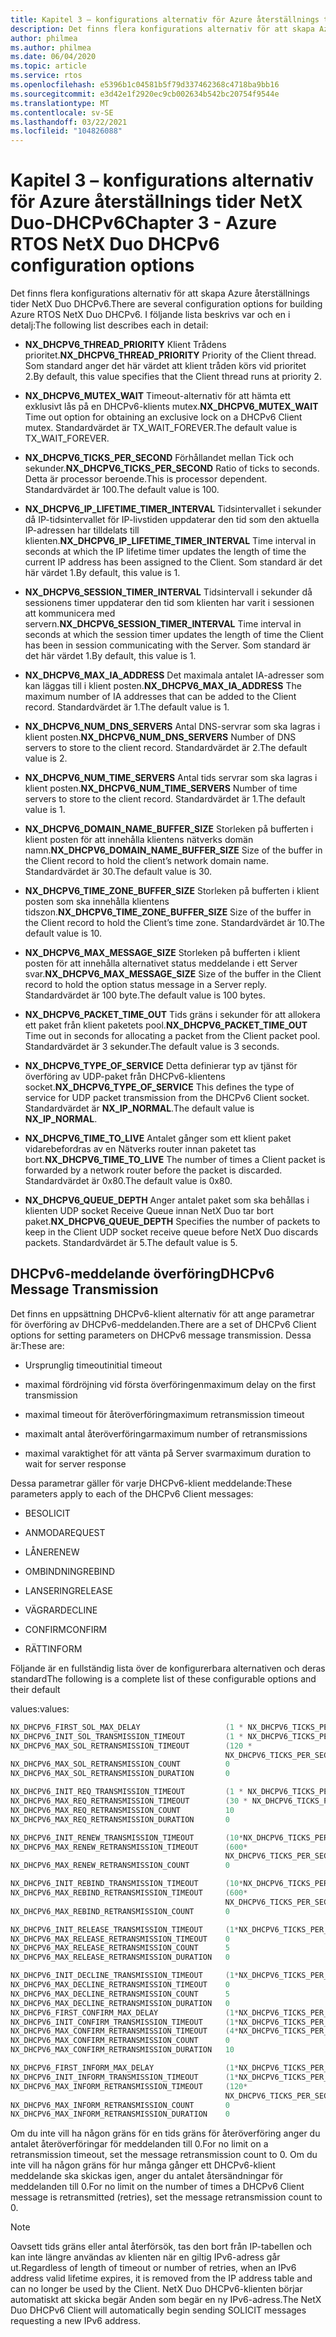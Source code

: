 ```yaml
---
title: Kapitel 3 – konfigurations alternativ för Azure återställnings tider NetX Duo-DHCPv6
description: Det finns flera konfigurations alternativ för att skapa Azure återställnings tider NetX Duo DHCPv6.
author: philmea
ms.author: philmea
ms.date: 06/04/2020
ms.topic: article
ms.service: rtos
ms.openlocfilehash: e5396b1c04581b5f79d337462368c4718ba9bb16
ms.sourcegitcommit: e3d42e1f2920ec9cb002634b542bc20754f9544e
ms.translationtype: MT
ms.contentlocale: sv-SE
ms.lasthandoff: 03/22/2021
ms.locfileid: "104826088"
---
```

# <a name="chapter-3---azure-rtos-netx-duo-dhcpv6-configuration-options"></a><span data-ttu-id="d1b98-103">Kapitel 3 – konfigurations alternativ för Azure återställnings tider NetX Duo-DHCPv6</span><span class="sxs-lookup"><span data-stu-id="d1b98-103">Chapter 3 - Azure RTOS NetX Duo DHCPv6 configuration options</span></span>

<span data-ttu-id="d1b98-104">Det finns flera konfigurations alternativ för att skapa Azure återställnings tider NetX Duo DHCPv6.</span><span class="sxs-lookup"><span data-stu-id="d1b98-104">There are several configuration options for building Azure RTOS NetX Duo DHCPv6.</span></span> <span data-ttu-id="d1b98-105">I följande lista beskrivs var och en i detalj:</span><span class="sxs-lookup"><span data-stu-id="d1b98-105">The following list describes each in detail:</span></span>  
  
  
- <span data-ttu-id="d1b98-106">**NX_DHCPV6_THREAD_PRIORITY** Klient Trådens prioritet.</span><span class="sxs-lookup"><span data-stu-id="d1b98-106">**NX_DHCPV6_THREAD_PRIORITY** Priority of the Client thread.</span></span> <span data-ttu-id="d1b98-107">Som standard anger det här värdet att klient tråden körs vid prioritet 2.</span><span class="sxs-lookup"><span data-stu-id="d1b98-107">By   default, this value specifies that   the Client thread runs at priority   2.</span></span>

- <span data-ttu-id="d1b98-108">**NX_DHCPV6_MUTEX_WAIT** Timeout-alternativ för att hämta ett exklusivt lås på en DHCPv6-klients mutex.</span><span class="sxs-lookup"><span data-stu-id="d1b98-108">**NX_DHCPV6_MUTEX_WAIT** Time out option for obtaining an exclusive lock on a DHCPv6 Client mutex.</span></span> <span data-ttu-id="d1b98-109">Standardvärdet är TX_WAIT_FOREVER.</span><span class="sxs-lookup"><span data-stu-id="d1b98-109">The default value is TX_WAIT_FOREVER.</span></span>

- <span data-ttu-id="d1b98-110">**NX_DHCPV6_TICKS_PER_SECOND** Förhållandet mellan Tick och sekunder.</span><span class="sxs-lookup"><span data-stu-id="d1b98-110">**NX_DHCPV6_TICKS_PER_SECOND** Ratio of ticks to seconds.</span></span> <span data-ttu-id="d1b98-111">Detta är processor beroende.</span><span class="sxs-lookup"><span data-stu-id="d1b98-111">This is processor dependent.</span></span> <span data-ttu-id="d1b98-112">Standardvärdet är 100.</span><span class="sxs-lookup"><span data-stu-id="d1b98-112">The default value is 100.</span></span>

- <span data-ttu-id="d1b98-113">**NX_DHCPV6_IP_LIFETIME_TIMER_INTERVAL**  Tidsintervallet i sekunder då IP-tidsintervallet för IP-livstiden uppdaterar den tid som den aktuella IP-adressen har tilldelats till klienten.</span><span class="sxs-lookup"><span data-stu-id="d1b98-113">**NX_DHCPV6_IP_LIFETIME_TIMER_INTERVAL**  Time interval in seconds at which the IP lifetime timer updates the length of time the current IP address has been assigned to the Client.</span></span> <span data-ttu-id="d1b98-114">Som standard är det här värdet 1.</span><span class="sxs-lookup"><span data-stu-id="d1b98-114">By default, this value is 1.</span></span>

- <span data-ttu-id="d1b98-115">**NX_DHCPV6_SESSION_TIMER_INTERVAL**  Tidsintervall i sekunder då sessionens timer uppdaterar den tid som klienten har varit i sessionen att kommunicera med servern.</span><span class="sxs-lookup"><span data-stu-id="d1b98-115">**NX_DHCPV6_SESSION_TIMER_INTERVAL**  Time interval in seconds at which the session timer updates the length of time the Client has been in session communicating with the Server.</span></span> <span data-ttu-id="d1b98-116">Som standard är det här värdet 1.</span><span class="sxs-lookup"><span data-stu-id="d1b98-116">By default, this value is 1.</span></span>

- <span data-ttu-id="d1b98-117">**NX_DHCPV6_MAX_IA_ADDRESS** Det maximala antalet IA-adresser som kan läggas till i klient posten.</span><span class="sxs-lookup"><span data-stu-id="d1b98-117">**NX_DHCPV6_MAX_IA_ADDRESS** The maximum number of IA addresses that can be added to the Client record.</span></span> <span data-ttu-id="d1b98-118">Standardvärdet är 1.</span><span class="sxs-lookup"><span data-stu-id="d1b98-118">The default value is 1.</span></span> 

- <span data-ttu-id="d1b98-119">**NX_DHCPV6_NUM_DNS_SERVERS** Antal DNS-servrar som ska lagras i klient posten.</span><span class="sxs-lookup"><span data-stu-id="d1b98-119">**NX_DHCPV6_NUM_DNS_SERVERS** Number of DNS servers to store to the client record.</span></span> <span data-ttu-id="d1b98-120">Standardvärdet är 2.</span><span class="sxs-lookup"><span data-stu-id="d1b98-120">The default value is 2.</span></span>

- <span data-ttu-id="d1b98-121">**NX_DHCPV6_NUM_TIME_SERVERS** Antal tids servrar som ska lagras i klient posten.</span><span class="sxs-lookup"><span data-stu-id="d1b98-121">**NX_DHCPV6_NUM_TIME_SERVERS** Number of time servers to store to the client record.</span></span> <span data-ttu-id="d1b98-122">Standardvärdet är 1.</span><span class="sxs-lookup"><span data-stu-id="d1b98-122">The default value is 1.</span></span>

- <span data-ttu-id="d1b98-123">**NX_DHCPV6_DOMAIN_NAME_BUFFER_SIZE**  Storleken på bufferten i klient posten för att innehålla klientens nätverks domän namn.</span><span class="sxs-lookup"><span data-stu-id="d1b98-123">**NX_DHCPV6_DOMAIN_NAME_BUFFER_SIZE**  Size of the buffer in the Client record to hold the client’s network domain name.</span></span> <span data-ttu-id="d1b98-124">Standardvärdet är 30.</span><span class="sxs-lookup"><span data-stu-id="d1b98-124">The default value is 30.</span></span>

- <span data-ttu-id="d1b98-125">**NX_DHCPV6_TIME_ZONE_BUFFER_SIZE**  Storleken på bufferten i klient posten som ska innehålla klientens tidszon.</span><span class="sxs-lookup"><span data-stu-id="d1b98-125">**NX_DHCPV6_TIME_ZONE_BUFFER_SIZE**  Size of the buffer in the Client record to hold the Client’s time zone.</span></span> <span data-ttu-id="d1b98-126">Standardvärdet är 10.</span><span class="sxs-lookup"><span data-stu-id="d1b98-126">The default value is 10.</span></span>

- <span data-ttu-id="d1b98-127">**NX_DHCPV6_MAX_MESSAGE_SIZE** Storleken på bufferten i klient posten för att innehålla alternativet status meddelande i ett Server svar.</span><span class="sxs-lookup"><span data-stu-id="d1b98-127">**NX_DHCPV6_MAX_MESSAGE_SIZE** Size of the buffer in the Client record to hold the option status message in a Server reply.</span></span> <span data-ttu-id="d1b98-128">Standardvärdet är 100 byte.</span><span class="sxs-lookup"><span data-stu-id="d1b98-128">The default value is 100 bytes.</span></span>

- <span data-ttu-id="d1b98-129">**NX_DHCPV6_PACKET_TIME_OUT** Tids gräns i sekunder för att allokera ett paket från klient paketets pool.</span><span class="sxs-lookup"><span data-stu-id="d1b98-129">**NX_DHCPV6_PACKET_TIME_OUT** Time out in seconds for allocating a packet from the Client packet pool.</span></span> <span data-ttu-id="d1b98-130">Standardvärdet är 3 sekunder.</span><span class="sxs-lookup"><span data-stu-id="d1b98-130">The default value is 3 seconds.</span></span>

- <span data-ttu-id="d1b98-131">**NX_DHCPV6_TYPE_OF_SERVICE** Detta definierar typ av tjänst för överföring av UDP-paket från DHCPv6-klientens socket.</span><span class="sxs-lookup"><span data-stu-id="d1b98-131">**NX_DHCPV6_TYPE_OF_SERVICE** This defines the type of service for UDP packet transmission from the DHCPv6 Client socket.</span></span> <span data-ttu-id="d1b98-132">Standardvärdet är **NX_IP_NORMAL**.</span><span class="sxs-lookup"><span data-stu-id="d1b98-132">The default value is **NX_IP_NORMAL**.</span></span>

- <span data-ttu-id="d1b98-133">**NX_DHCPV6_TIME_TO_LIVE** Antalet gånger som ett klient paket vidarebefordras av en Nätverks router innan paketet tas bort.</span><span class="sxs-lookup"><span data-stu-id="d1b98-133">**NX_DHCPV6_TIME_TO_LIVE** The number of times a Client packet is forwarded by a network router before the packet is discarded.</span></span> <span data-ttu-id="d1b98-134">Standardvärdet är 0x80.</span><span class="sxs-lookup"><span data-stu-id="d1b98-134">The default value is 0x80.</span></span>

- <span data-ttu-id="d1b98-135">**NX_DHCPV6_QUEUE_DEPTH** Anger antalet paket som ska behållas i klienten UDP socket Receive Queue innan NetX Duo tar bort paket.</span><span class="sxs-lookup"><span data-stu-id="d1b98-135">**NX_DHCPV6_QUEUE_DEPTH** Specifies the number of packets to keep in the Client UDP socket receive queue before NetX Duo discards packets.</span></span> <span data-ttu-id="d1b98-136">Standardvärdet är 5.</span><span class="sxs-lookup"><span data-stu-id="d1b98-136">The default value is 5.</span></span>

## <a name="dhcpv6-message-transmission"></a><span data-ttu-id="d1b98-137">DHCPv6-meddelande överföring</span><span class="sxs-lookup"><span data-stu-id="d1b98-137">DHCPv6 Message Transmission</span></span>

<span data-ttu-id="d1b98-138">Det finns en uppsättning DHCPv6-klient alternativ för att ange parametrar för överföring av DHCPv6-meddelanden.</span><span class="sxs-lookup"><span data-stu-id="d1b98-138">There are a set of DHCPv6 Client options for setting parameters on DHCPv6 message transmission.</span></span> <span data-ttu-id="d1b98-139">Dessa är:</span><span class="sxs-lookup"><span data-stu-id="d1b98-139">These are:</span></span> 

  - <span data-ttu-id="d1b98-140">Ursprunglig timeout</span><span class="sxs-lookup"><span data-stu-id="d1b98-140">initial timeout</span></span>

  - <span data-ttu-id="d1b98-141">maximal fördröjning vid första överföringen</span><span class="sxs-lookup"><span data-stu-id="d1b98-141">maximum delay on the first transmission</span></span>

  - <span data-ttu-id="d1b98-142">maximal timeout för återöverföring</span><span class="sxs-lookup"><span data-stu-id="d1b98-142">maximum retransmission timeout</span></span> 

  - <span data-ttu-id="d1b98-143">maximalt antal återöverföringar</span><span class="sxs-lookup"><span data-stu-id="d1b98-143">maximum number of retransmissions</span></span> 

  - <span data-ttu-id="d1b98-144">maximal varaktighet för att vänta på Server svar</span><span class="sxs-lookup"><span data-stu-id="d1b98-144">maximum duration to wait for server response</span></span>

<span data-ttu-id="d1b98-145">Dessa parametrar gäller för varje DHCPv6-klient meddelande:</span><span class="sxs-lookup"><span data-stu-id="d1b98-145">These parameters apply to each of the DHCPv6 Client messages:</span></span>

- <span data-ttu-id="d1b98-146">BE</span><span class="sxs-lookup"><span data-stu-id="d1b98-146">SOLICIT</span></span>

- <span data-ttu-id="d1b98-147">ANMODA</span><span class="sxs-lookup"><span data-stu-id="d1b98-147">REQUEST</span></span>

- <span data-ttu-id="d1b98-148">LÅNE</span><span class="sxs-lookup"><span data-stu-id="d1b98-148">RENEW</span></span>

- <span data-ttu-id="d1b98-149">OMBINDNING</span><span class="sxs-lookup"><span data-stu-id="d1b98-149">REBIND</span></span>

- <span data-ttu-id="d1b98-150">LANSERING</span><span class="sxs-lookup"><span data-stu-id="d1b98-150">RELEASE</span></span>

- <span data-ttu-id="d1b98-151">VÄGRAR</span><span class="sxs-lookup"><span data-stu-id="d1b98-151">DECLINE</span></span>

- <span data-ttu-id="d1b98-152">CONFIRM</span><span class="sxs-lookup"><span data-stu-id="d1b98-152">CONFIRM</span></span>

- <span data-ttu-id="d1b98-153">RÄTT</span><span class="sxs-lookup"><span data-stu-id="d1b98-153">INFORM</span></span>

<span data-ttu-id="d1b98-154">Följande är en fullständig lista över de konfigurerbara alternativen och deras standard</span><span class="sxs-lookup"><span data-stu-id="d1b98-154">The following is a complete list of these configurable options and their default</span></span> 

<span data-ttu-id="d1b98-155">values:</span><span class="sxs-lookup"><span data-stu-id="d1b98-155">values:</span></span>

```C
NX_DHCPV6_FIRST_SOL_MAX_DELAY                   (1 * NX_DHCPV6_TICKS_PER_SECOND) 
NX_DHCPV6_INIT_SOL_TRANSMISSION_TIMEOUT         (1 * NX_DHCPV6_TICKS_PER_SECOND) 
NX_DHCPV6_MAX_SOL_RETRANSMISSION_TIMEOUT        (120 *
                                                NX_DHCPV6_TICKS_PER_SECOND) 
NX_DHCPV6_MAX_SOL_RETRANSMISSION_COUNT          0
NX_DHCPV6_MAX_SOL_RETRANSMISSION_DURATION       0

NX_DHCPV6_INIT_REQ_TRANSMISSION_TIMEOUT         (1 * NX_DHCPV6_TICKS_PER_SECOND) 
NX_DHCPV6_MAX_REQ_RETRANSMISSION_TIMEOUT        (30 * NX_DHCPV6_TICKS_PER_SECOND) 
NX_DHCPV6_MAX_REQ_RETRANSMISSION_COUNT          10
NX_DHCPV6_MAX_REQ_RETRANSMISSION_DURATION       0

NX_DHCPV6_INIT_RENEW_TRANSMISSION_TIMEOUT       (10*NX_DHCPV6_TICKS_PER_SECOND)     
NX_DHCPV6_MAX_RENEW_RETRANSMISSION_TIMEOUT      (600*   
                                                NX_DHCPV6_TICKS_PER_SECOND)  
NX_DHCPV6_MAX_RENEW_RETRANSMISSION_COUNT        0

NX_DHCPV6_INIT_REBIND_TRANSMISSION_TIMEOUT      (10*NX_DHCPV6_TICKS_PER_SECOND)     
NX_DHCPV6_MAX_REBIND_RETRANSMISSION_TIMEOUT     (600*  
                                                NX_DHCPV6_TICKS_PER_SECOND)  
NX_DHCPV6_MAX_REBIND_RETRANSMISSION_COUNT       0 

NX_DHCPV6_INIT_RELEASE_TRANSMISSION_TIMEOUT     (1*NX_DHCPV6_TICKS_PER_SECOND)
NX_DHCPV6_MAX_RELEASE_RETRANSMISSION_TIMEOUT    0 
NX_DHCPV6_MAX_RELEASE_RETRANSMISSION_COUNT      5  
NX_DHCPV6_MAX_RELEASE_RETRANSMISSION_DURATION   0

NX_DHCPV6_INIT_DECLINE_TRANSMISSION_TIMEOUT     (1*NX_DHCPV6_TICKS_PER_SECOND)
NX_DHCPV6_MAX_DECLINE_RETRANSMISSION_TIMEOUT    0
NX_DHCPV6_MAX_DECLINE_RETRANSMISSION_COUNT      5  
NX_DHCPV6_MAX_DECLINE_RETRANSMISSION_DURATION   0
NX_DHCPV6_FIRST_CONFIRM_MAX_DELAY               (1*NX_DHCPV6_TICKS_PER_SECOND)
NX_DHCPV6_INIT_CONFIRM_TRANSMISSION_TIMEOUT     (1*NX_DHCPV6_TICKS_PER_SECOND)
NX_DHCPV6_MAX_CONFIRM_RETRANSMISSION_TIMEOUT    (4*NX_DHCPV6_TICKS_PER_SECOND)
NX_DHCPV6_MAX_CONFIRM_RETRANSMISSION_COUNT      0  
NX_DHCPV6_MAX_CONFIRM_RETRANSMISSION_DURATION   10

NX_DHCPV6_FIRST_INFORM_MAX_DELAY                (1*NX_DHCPV6_TICKS_PER_SECOND)
NX_DHCPV6_INIT_INFORM_TRANSMISSION_TIMEOUT      (1*NX_DHCPV6_TICKS_PER_SECOND)
NX_DHCPV6_MAX_INFORM_RETRANSMISSION_TIMEOUT     (120*   
                                                NX_DHCPV6_TICKS_PER_SECOND)
NX_DHCPV6_MAX_INFORM_RETRANSMISSION_COUNT       0 
NX_DHCPV6_MAX_INFORM_RETRANSMISSION_DURATION    0
```

<span data-ttu-id="d1b98-156">Om du inte vill ha någon gräns för en tids gräns för återöverföring anger du antalet återöverföringar för meddelanden till 0.</span><span class="sxs-lookup"><span data-stu-id="d1b98-156">For no limit on a retransmission timeout, set the message retransmission count to 0.</span></span> <span data-ttu-id="d1b98-157">Om du inte vill ha någon gräns för hur många gånger ett DHCPv6-klient meddelande ska skickas igen, anger du antalet återsändningar för meddelanden till 0.</span><span class="sxs-lookup"><span data-stu-id="d1b98-157">For no limit on the number of times a DHCPv6 Client message is retransmitted (retries), set the message retransmission count to 0.</span></span>

> [!NOTE]
> <span data-ttu-id="d1b98-158">Oavsett tids gräns eller antal återförsök, tas den bort från IP-tabellen och kan inte längre användas av klienten när en giltig IPv6-adress går ut.</span><span class="sxs-lookup"><span data-stu-id="d1b98-158">Regardless of length of timeout or number of retries, when an IPv6 address valid lifetime expires, it is removed from the IP address table and can no longer be used by the Client.</span></span> <span data-ttu-id="d1b98-159">NetX Duo DHCPv6-klienten börjar automatiskt att skicka begär Anden som begär en ny IPv6-adress.</span><span class="sxs-lookup"><span data-stu-id="d1b98-159">The NetX Duo DHCPv6 Client will automatically begin sending SOLICIT messages requesting a new IPv6 address.</span></span>